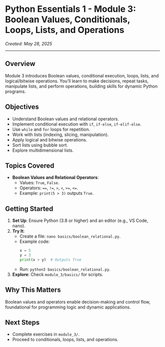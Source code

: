# Python Essentials 1 - Module 3: Boolean Values, Conditionals, Loops, Lists, and Operations

*Created: May 28, 2025*

---

## Overview
Module 3 introduces Boolean values, conditional execution, loops, lists, and logical/bitwise operations. You’ll learn to make decisions, repeat tasks, manipulate lists, and perform operations, building skills for dynamic Python programs.

## Objectives
- Understand Boolean values and relational operators.
- Implement conditional execution with `if`, `if-else`, `if-elif-else`.
- Use `while` and `for` loops for repetition.
- Work with lists (indexing, slicing, manipulation).
- Apply logical and bitwise operations.
- Sort lists using bubble sort.
- Explore multidimensional lists.

## Topics Covered
- **Boolean Values and Relational Operators**:
  - Values: `True`, `False`.
  - Operators: `==`, `!=`, `>`, `<`, `>=`, `<=`.
  - Example: `print(5 > 3)` outputs `True`.

## Getting Started
1. **Set Up**: Ensure Python (3.8 or higher) and an editor (e.g., VS Code, nano).
2. **Try It**:
   - Create a file: `nano basics/boolean_relational.py`.
   - Example code:
     ```python
     x = 5
     y = 3
     print(x > y)  # Outputs True
     ```
   - Run: `python3 basics/boolean_relational.py`.
3. **Explore**: Check `module_3/basics/` for scripts.

## Why This Matters
Boolean values and operators enable decision-making and control flow, foundational for programming logic and dynamic applications.

## Next Steps
- Complete exercises in `module_3/`.
- Proceed to conditionals, loops, lists, and operations.
